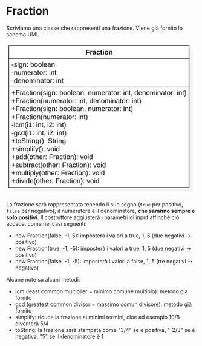 # Fraction

Scriviamo una classe che rappresenti una frazione. Viene già fornito lo schema UML

![fraction](assets/fraction.jpg)

La frazione sarà rappresentata tenendo il suo segno (`true` per positivo, `false` per negativo), il numeratore e il denominatore, **che saranno sempre e solo positivi**. Il costruttore aggiusterà i parametri di input affinché ciò accada, come nei casi seguenti:

* new Fraction(false, -1, 5): imposterà i valori a true, 1, 5 (due negativi -> positivo)
* new Fraction(true, -1, -5): imposterà i valori a true, 1, 5 (due negativi -> positivo)
* new Fraction(false, -1, -5): imposterà i valori a false, 1, 5 (tre negativi -> negativo)

Alcune note su alcuni metodi:

* lcm (least common multiplier = minimo comune multiplo): metodo già fornito
* gcd (greatest common divisor = massimo comun divisore): metodo già fornito
* simplify: riduce la frazione ai minimi termini, cioè ad esempio 10/8 diventerà 5/4
* toString: la frazione sarà stampata come "3/4" se è positiva, "-2/3" se è negativa, "5" se il denominatore è 1